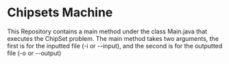 # Chipsets Machine

This Repository contains a main method under the class Main.java that executes the ChipSet problem. The main method takes two arguments,
the first is for the inputted file (-i or --input), and the second is for the outputted file (-o or --output)
